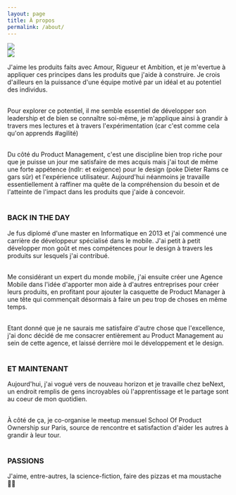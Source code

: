 ```yaml
---
layout: page
title: À propos 
permalink: /about/
---
```


<div class="page-title">
  <img src="{{ '/assets/images/about_title.svg' | relative_url }}"> 
</div>

<div class="picture">
	<img src="{{ '/assets/images/picture_of_myself.jpg' | relative_url }}"> 
</div>

J'aime les produits faits avec Amour, Rigueur et Ambition, et je m'evertue à appliquer ces principes dans les produits que j'aide à construire. Je crois d'ailleurs en la puissance d'une équipe motivé par un idéal et au potentiel des individus. <br/><br/>

Pour explorer ce potentiel, il me semble essentiel de développer son leadership et de bien se connaître soi-même, je m'applique ainsi à grandir à travers mes lectures et à travers l'expérimentation (car c'est comme cela qu'on apprends #agilité)<br/><br/>

Du côté du Product Management, c'est une discipline bien trop riche pour que je puisse un jour me satisfaire de mes acquis mais j'ai tout de même une forte appétence (ndlr: et exigence) pour le design (poke Dieter Rams ce gars sûr) et l'expérience utilisateur. Aujourd'hui néanmoins je travaille essentiellement à raffiner ma quête de la compréhension du besoin et de l'atteinte de l'impact dans les produits que j'aide à concevoir.<br/><br/>


### BACK IN THE DAY ###

Je fus diplomé d'une master en Informatique en 2013 et j'ai commencé une carrière de développeur spécialisé dans le mobile. J'ai petit à petit développer mon goût et mes compétences pour le design à travers les produits sur lesquels j'ai contribué.<br/><br/>

Me considérant un expert du monde mobile, j'ai ensuite créer une Agence Mobile dans l'idée d'apporter mon aide à d'autres entreprises pour créer leurs produits, en profitant pour ajouter la casquette de Product Manager à une tête qui commençait désormais à faire un peu trop de choses en même temps.<br/><br/>

Etant donné que je ne saurais me satisfaire d'autre chose que l'excellence, j'ai donc décidé de me consacrer entièrement au Product Management au sein de cette agence, et laissé derrière moi le développement et le design.<br/><br/>


### ET MAINTENANT ###

Aujourd'hui, j'ai vogué vers de nouveau horizon et je travaille chez beNext, un endroit remplis de gens incroyables où l'apprentissage et le partage sont au coeur de mon quotidien.<br/><br/>

À côté de ça, je co-organise le meetup mensuel School Of Product Ownership sur Paris, source de rencontre et satisfaction d'aider les autres à grandir à leur tour.<br/><br/>


### PASSIONS ###

J'aime, entre-autres, la science-fiction, faire des pizzas et ma moustache 👨🏻
